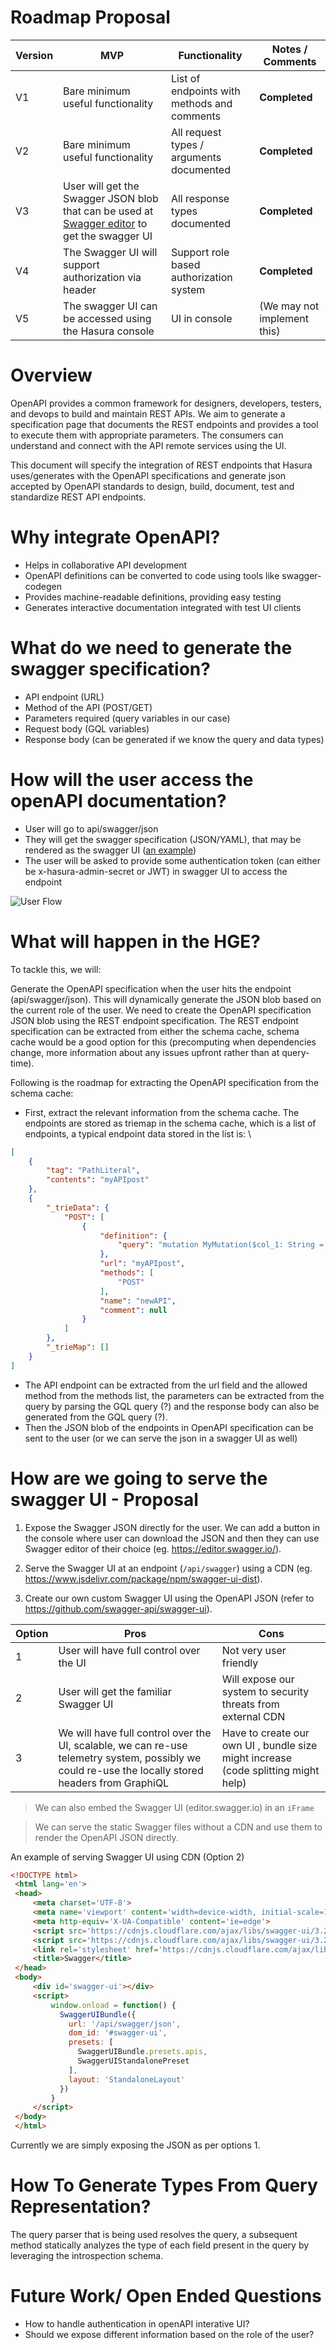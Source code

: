 # Roadmap Proposal

| Version | MVP                                                                                                                        | Functionality                               | Notes / Comments                            |
|---------|----------------------------------------------------------------------------------------------------------------------------|---------------------------------------------|---------------------------------------------|
| V1      | Bare minimum useful functionality                                                                                          | List of endpoints with methods and comments | **Completed**                               |
| V2      | Bare minimum useful functionality                                                                                          | All request types / arguments documented    | **Completed**                               |
| V3      | User will get the Swagger JSON blob that can be used at [Swagger editor](https://editor.swagger.io/) to get the swagger UI | All response types documented               | **Completed**                               |
| V4      | The Swagger UI will support authorization via header                                                                       | Support role based authorization system     | **Completed**                               |
| V5      | The swagger UI can be accessed using the Hasura console                                                                    | UI in console                               | (We may not implement this)                 |


# Overview

OpenAPI provides a common framework for designers, developers, testers, and devops to build and maintain REST APIs. We aim to generate a specification page that documents the REST endpoints and provides a tool to execute them with appropriate parameters. The consumers can understand and connect with the API remote services using the UI.

This document will specify the integration of REST endpoints that Hasura uses/generates with the OpenAPI specifications and generate json accepted by OpenAPI standards to design, build, document, test and standardize REST API endpoints.


# Why integrate OpenAPI?

* Helps in collaborative API development
* OpenAPI definitions can be converted to code using tools like swagger-codegen
* Provides machine-readable definitions, providing easy testing
* Generates interactive documentation integrated with test UI clients


# What do we need to generate the swagger specification?

* API endpoint (URL)
* Method of the API (POST/GET)
* Parameters required (query variables in our case)
* Request body (GQL variables)
* Response body (can be generated if we know the query and data types)

# How will the user access the openAPI documentation?

* User will go to api/swagger/json
* They will get the swagger specification (JSON/YAML), that may be rendered as the swagger UI ([an example](https://petstore.swagger.io/))
* The user will be asked to provide some authentication token (can either be x-hasura-admin-secret or JWT) in swagger UI to access the endpoint

![User Flow](https://user-images.githubusercontent.com/92299/178194103-8789fee3-5e0e-4b1e-a387-3cff6702f753.png)


# What will happen in the HGE?

To tackle this, we will:

Generate the OpenAPI specification when the user hits the endpoint (api/swagger/json). This will dynamically generate the JSON blob based on the current role of the user. We need to create the OpenAPI specification JSON blob using the REST endpoint specification. The REST endpoint specification can be extracted from either the schema cache, schema cache would be a good option for this (precomputing when dependencies change, more information about any issues upfront rather than at query-time).

Following is the roadmap for extracting the OpenAPI specification from the schema cache:

* First, extract the relevant information from the schema cache. The endpoints are stored as triemap in the schema cache, which is a list of endpoints, a typical endpoint data stored in the list is: \

``` JSON
[
    {
        "tag": "PathLiteral",
        "contents": "myAPIpost"
    },
    {
        "_trieData": {
            "POST": [
                {
                    "definition": {
                        "query": "mutation MyMutation($col_1: String = \"\", $col_2: String = \"\", $id: Int = 10) {\n  insert_table_1(objects: {col_1: $col_1, col_2: $col_2, id: $id}) {\n    affected_rows\n  }\n}"
                    },
                    "url": "myAPIpost",
                    "methods": [
                        "POST"
                    ],
                    "name": "newAPI",
                    "comment": null
                }
            ]
        },
        "_trieMap": []
    }
]
```


* The API endpoint can be extracted from the url field and the allowed method from the methods list, the parameters can be extracted from the query by parsing the GQL query (?) and the response body can also be generated from the GQL query (?).
* Then the JSON blob of the endpoints in OpenAPI specification can be sent to the user (or we can serve the json in a swagger UI as well)

# How are we going to serve the swagger UI - Proposal

1. Expose the Swagger JSON directly for the user. We can add a button in the console where user can download the JSON and then they can use Swagger editor of their choice (eg. https://editor.swagger.io/).

2. Serve the Swagger UI at an endpoint (`/api/swagger`) using a CDN (eg. https://www.jsdelivr.com/package/npm/swagger-ui-dist).

3. Create our own custom Swagger UI using the OpenAPI JSON (refer to https://github.com/swagger-api/swagger-ui).

| Option | Pros | Cons |
|--------|------|------|
| 1      |  User will have full control over the UI  |   Not very user friendly   |
| 2      |  User will get the familiar Swagger UI    |   Will expose our system to security threats from external CDN  |
| 3      |  We will have full control over the UI, scalable, we can re-use telemetry system, possibly we could re-use the locally stored headers from GraphiQL   |   Have to create our own UI , bundle size might increase (code splitting might help)  |

> We can also embed the Swagger UI (editor.swagger.io) in an `iFrame`

> We can serve the static Swagger files without a CDN and use them to render the OpenAPI JSON directly.

An example of serving Swagger UI using CDN (Option 2)
```html
<!DOCTYPE html>
 <html lang='en'>
 <head> 
     <meta charset='UTF-8'> 
     <meta name='viewport' content='width=device-width, initial-scale=1.0'> 
     <meta http-equiv='X-UA-Compatible' content='ie=edge'> 
     <script src='https://cdnjs.cloudflare.com/ajax/libs/swagger-ui/3.22.1/swagger-ui-standalone-preset.js'></script> 
     <script src='https://cdnjs.cloudflare.com/ajax/libs/swagger-ui/3.22.1/swagger-ui-bundle.js'></script> 
     <link rel='stylesheet' href='https://cdnjs.cloudflare.com/ajax/libs/swagger-ui/3.22.1/swagger-ui.css' /> 
     <title>Swagger</title> 
 </head> 
 <body> 
     <div id='swagger-ui'></div> 
     <script> 
         window.onload = function() { 
           SwaggerUIBundle({ 
             url: '/api/swagger/json', 
             dom_id: '#swagger-ui', 
             presets: [ 
               SwaggerUIBundle.presets.apis, 
               SwaggerUIStandalonePreset 
             ], 
             layout: 'StandaloneLayout' 
           }) 
         } 
     </script> 
 </body> 
 </html>
```

Currently we are simply exposing the JSON as per options 1.


# How To Generate Types From Query Representation?

The query parser that is being used resolves the query, a subsequent method statically analyzes the type of each field present in the query by leveraging the introspection schema.

# Future Work/ Open Ended Questions

* How to handle authentication in openAPI interative UI?
* Should we expose different information based on the role of the user?
